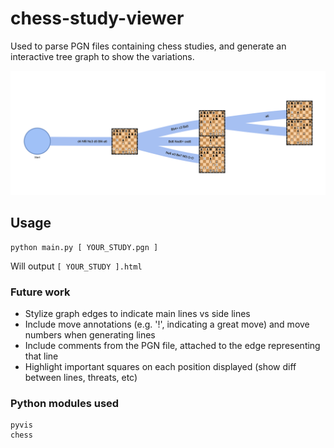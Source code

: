# chess-study-viewer

Used to parse PGN files containing chess studies, and generate an interactive tree graph to show the variations.

![Screenshot](./screenshot.png)

## Usage
```
python main.py [ YOUR_STUDY.pgn ]
```

Will output `[ YOUR_STUDY ].html`

### Future work
* Stylize graph edges to indicate main lines vs side lines
* Include move annotations (e.g. '!', indicating a great move) and move numbers when generating lines
* Include comments from the PGN file, attached to the edge representing that line
* Highlight important squares on each position displayed (show diff between lines, threats, etc)

### Python modules used
```
pyvis
chess
```
